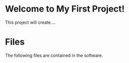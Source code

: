 # Welcome to My First Project!

This project will create....


# Files

The following files are contained in the software.